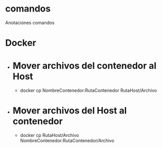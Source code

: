 # comandos
Anotaciones comandos

# Docker 
* # Mover archivos del contenedor al Host
  * docker cp NombreContenedor:RutaContenedor RutaHost/Archivo
* # Mover archivos del Host al contenedor
  * docker cp RutaHost/Archivo NombreContenedor:RutaContenedor/Archivo  

